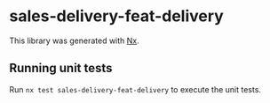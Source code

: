 # sales-delivery-feat-delivery

This library was generated with [Nx](https://nx.dev).

## Running unit tests

Run `nx test sales-delivery-feat-delivery` to execute the unit tests.
